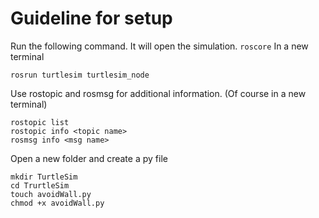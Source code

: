 # Guideline for setup
Run the following command. It will open the simulation.
```roscore```
In a new terminal
```
rosrun turtlesim turtlesim_node
```
Use rostopic and rosmsg for additional information. (Of course in a new terminal)
```
rostopic list
rostopic info <topic name>
rosmsg info <msg name>
```

Open a new folder and create a py file 
```
mkdir TurtleSim
cd TrurtleSim
touch avoidWall.py
chmod +x avoidWall.py
```

